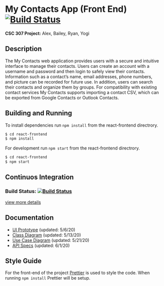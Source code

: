 # My Contacts App (Front End) [![Build Status](https://travis-ci.org/CSC-307-My-Contacts/my-contacts-frontend.svg?branch=develop)](https://travis-ci.org/CSC-307-My-Contacts/my-contacts-frontend)

__CSC 307 Project:__ Alex, Bailey, Ryan, Yogi

## Description

The My Contacts web application provides users with a secure and intuitive interface to manage their contacts. Users can create an account with a username and password and then login to safely view their contacts. Information such as a contact’s name, email addresses, phone numbers, and picture can be recorded for future use. In addition, users can search their contacts and organize them by groups. For compatibility with existing contact services My Contacts supports importing a contact CSV, which can be exported from Google Contacts or Outlook Contacts.

## Building and Running

To install dependencies run `npm install` from the react-frontend directrory. 

```bash
$ cd react-frontend
$ npm install
```

For development run `npm start` from the react-frontend directrory. 

```bash
$ cd react-frontend
$ npm start
```

## Continuos Integration

### Build Status: [![Build Status](https://travis-ci.org/CSC-307-My-Contacts/my-contacts-frontend.svg?branch=develop)](https://travis-ci.org/CSC-307-My-Contacts/my-contacts-frontend)

[view more details](https://travis-ci.org/CSC-307-My-Contacts/my-contacts-frontend)

## Documentation
 - [UI Prototype](https://www.figma.com/file/gYEXAMvHRGv5uwydDPbMMg/Landing-Page-Contact-Details) (updated: 5/6/20)
 - [Class Diagram](https://github.com/CSC-307-My-Contacts/my-contacts-frontend/wiki/Class-Diagram) (updated: 5/13/20)
 - [Use Case Diagram](https://github.com/CSC-307-My-Contacts/my-contacts-frontend/wiki/Use-Case-Diagram) (updated: 5/21/20)
 - [API Specs](https://github.com/CSC-307-My-Contacts/my-contacts-frontend/blob/develop/docs/API-Specs.md) (updated: 6/1/20)

## Style Guide

For the front-end of the project [Prettier](https://prettier.io/docs/en/install.html) is used to style the code. When running `npm install` Prettier will be setup.
